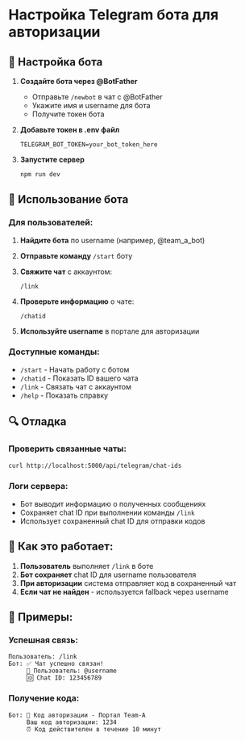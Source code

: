 # Настройка Telegram бота для авторизации

## 🔧 Настройка бота

1. **Создайте бота через @BotFather**
   - Отправьте `/newbot` в чат с @BotFather
   - Укажите имя и username для бота
   - Получите токен бота

2. **Добавьте токен в .env файл**
   ```
   TELEGRAM_BOT_TOKEN=your_bot_token_here
   ```

3. **Запустите сервер**
   ```bash
   npm run dev
   ```

## 📱 Использование бота

### Для пользователей:

1. **Найдите бота** по username (например, @team_a_bot)

2. **Отправьте команду** `/start` боту

3. **Свяжите чат** с аккаунтом:
   ```
   /link
   ```

4. **Проверьте информацию** о чате:
   ```
   /chatid
   ```

5. **Используйте username** в портале для авторизации

### Доступные команды:

- `/start` - Начать работу с ботом
- `/chatid` - Показать ID вашего чата
- `/link` - Связать чат с аккаунтом
- `/help` - Показать справку

## 🔍 Отладка

### Проверить связанные чаты:
```bash
curl http://localhost:5000/api/telegram/chat-ids
```

### Логи сервера:
- Бот выводит информацию о полученных сообщениях
- Сохраняет chat ID при выполнении команды `/link`
- Использует сохраненный chat ID для отправки кодов

## 🚀 Как это работает:

1. **Пользователь** выполняет `/link` в боте
2. **Бот сохраняет** chat ID для username пользователя
3. **При авторизации** система отправляет код в сохраненный чат
4. **Если чат не найден** - используется fallback через username

## 📝 Примеры:

### Успешная связь:
```
Пользователь: /link
Бот: ✅ Чат успешно связан!
     👤 Пользователь: @username
     🆔 Chat ID: 123456789
```

### Получение кода:
```
Бот: 🔐 Код авторизации - Портал Team-A
     Ваш код авторизации: 1234
     ⏰ Код действителен в течение 10 минут
``` 